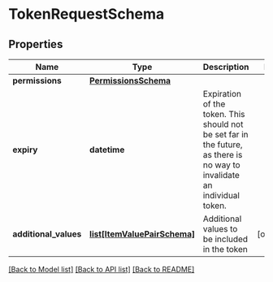 # TokenRequestSchema

## Properties
Name | Type | Description | Notes
------------ | ------------- | ------------- | -------------
**permissions** | [**PermissionsSchema**](PermissionsSchema.md) |  | 
**expiry** | **datetime** | Expiration of the token. This should not be set far in the future, as there is no way to invalidate an individual token. | 
**additional_values** | [**list[ItemValuePairSchema]**](ItemValuePairSchema.md) | Additional values to be included in the token | [optional] 

[[Back to Model list]](../README.md#documentation-for-models) [[Back to API list]](../README.md#documentation-for-api-endpoints) [[Back to README]](../README.md)

